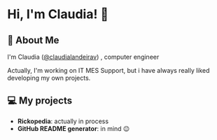 # Hi, I'm Claudia! 👋
## 🚀 About Me
I'm Claudia ([@claudialandeirav](https://github.com/claudialandeirav)) , computer engineer

Actually, I'm working on IT MES Support, but i have always really liked developing my own projects.

## 💻 My projects
- <strong>Rickopedia</strong>: actually in process
- <strong>GitHub README generator</strong>: in mind 😉
